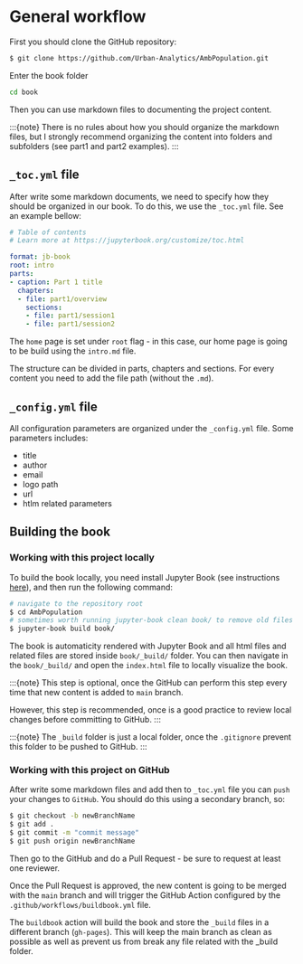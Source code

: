# General workflow

First you should clone the GitHub repository:

```bash
$ git clone https://github.com/Urban-Analytics/AmbPopulation.git
```

Enter the book folder

```bash
cd book
```

Then you can use markdown files to documenting the project content.

:::{note}
There is no rules about how you should organize the markdown files,
but I strongly recommend organizing the content into folders and subfolders
(see part1 and part2 examples).
:::

## `_toc.yml` file

After write some markdown documents, we need to specify how they should be
organized in our book. To do this, we use the `_toc.yml` file. See an example
bellow:

```yaml
# Table of contents
# Learn more at https://jupyterbook.org/customize/toc.html

format: jb-book
root: intro
parts:
- caption: Part 1 title
  chapters:
  - file: part1/overview
    sections:
    - file: part1/session1
    - file: part1/session2
```

The `home` page is set under `root` flag - in this case, our home page is going
to be build using the `intro.md` file.

The structure can be divided in parts, chapters and sections. For every content
you need to add the file path (without the `.md`).

## `_config.yml` file

All configuration parameters are organized under the `_config.yml` file.
Some parameters includes:

- title
- author
- email
- logo path
- url
- htlm related parameters

## Building the book

### Working with this project locally

To build the book locally, you need install Jupyter Book (see instructions
[here](https://jupyterbook.org/start/overview.html)), and then run the following
command:

```bash
# navigate to the repository root
$ cd AmbPopulation
# sometimes worth running jupyter-book clean book/ to remove old files
$ jupyter-book build book/
```

The book is automaticity rendered with Jupyter Book and all html files and
related files are stored inside `book/_build/` folder. You can then navigate in
the `book/_build/` and open the `index.html` file to locally visualize the book.

:::{note}
This step is optional, once the GitHub can perform this step every time that
new content is added to `main` branch.

However, this step is recommended, once is a good practice to review local
changes before committing to GitHub.
:::

:::{note}
The `_build` folder is just a local folder, once the `.gitignore` prevent this
folder to be pushed to GitHub.
:::

### Working with this project on GitHub

After write some markdown files and add then to `_toc.yml` file you can `push`
your changes to `GitHub`. You should do this using a secondary branch, so:

```bash
$ git checkout -b newBranchName
$ git add .
$ git commit -m "commit message"
$ git push origin newBranchName
```

Then go to the GitHub and do a Pull Request - be sure to request at least
one reviewer.

Once the Pull Request is approved, the new content is going to be merged with
the `main` branch and will trigger the GitHub Action configured by the
`.github/workflows/buildbook.yml` file.

The `buildbook` action will build the book and store the `_build` files in a
different branch (`gh-pages`). This will keep the main branch as clean as
possible as well as prevent us from break any file related with the _build
folder.
